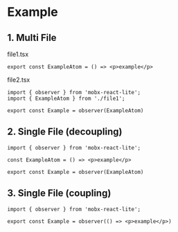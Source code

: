 # Example

## 1. Multi File

file1.tsx

```tsx
export const ExampleAtom = () => <p>example</p>
```

file2.tsx

```tsx
import { observer } from 'mobx-react-lite';
import { ExampleAtom } from './file1';

export const Example = observer(ExampleAtom)
```

## 2. Single File (decoupling)

```tsx
import { observer } from 'mobx-react-lite';

const ExampleAtom = () => <p>example</p>

export const Example = observer(ExampleAtom)
```

## 3. Single File (coupling)

```tsx
import { observer } from 'mobx-react-lite';

export const Example = observer(() => <p>example</p>)
```
